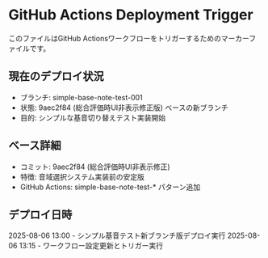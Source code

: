 # GitHub Actions Deployment Trigger

このファイルはGitHub Actionsワークフローをトリガーするためのマーカーファイルです。

## 現在のデプロイ状況
- ブランチ: simple-base-note-test-001
- 状態: 9aec2f84 (総合評価時UI非表示修正版) ベースの新ブランチ
- 目的: シンプルな基音切り替えテスト実装開始

## ベース詳細
- コミット: 9aec2f84 (総合評価時UI非表示修正)
- 特徴: 音域選択システム実装前の安定版
- GitHub Actions: simple-base-note-test-* パターン追加

## デプロイ日時  
2025-08-06 13:00 - シンプル基音テスト新ブランチ版デプロイ実行
2025-08-06 13:15 - ワークフロー設定更新とトリガー実行